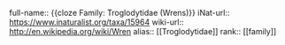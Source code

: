 full-name:: {{cloze Family: Troglodytidae (Wrens)}}
iNat-url:: https://www.inaturalist.org/taxa/15964
wiki-url:: http://en.wikipedia.org/wiki/Wren
alias:: [[Troglodytidae]]
rank:: [[family]]